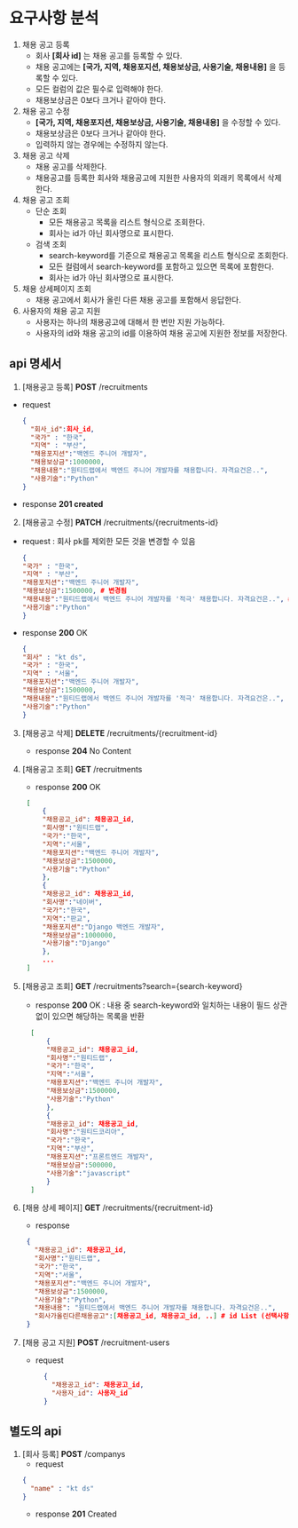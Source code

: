 # 요구사항 분석
1. 채용 공고 등록
    - 회사 **[회사 id]** 는 채용 공고를 등록할 수 있다.
    - 채용 공고에는 **[국가, 지역, 채용포지션, 채용보상금, 사용기술, 채용내용]** 을 등록할 수 있다.
    - 모든 컬럼의 값은 필수로 입력해야 한다.
    - 채용보상금은 0보다 크거나 같아야 한다.
2. 채용 공고 수정
    - **[국가, 지역, 채용포지션, 채용보상금, 사용기술, 채용내용]** 을 수정할 수 있다.
    - 채용보상금은 0보다 크거나 같아야 한다.
    - 입력하지 않는 경우에는 수정하지 않는다.
3. 채용 공고 삭제
    - 채용 공고를 삭제한다.
    - 채용공고를 등록한 회사와 채용공고에 지원한 사용자의 외래키 목록에서 삭제한다.
4. 채용 공고 조회
    - 단순 조회
        - 모든 채용공고 목록을 리스트 형식으로 조회한다.
        - 회사는 id가 아닌 회사명으로 표시한다.
    - 검색 조회
        - search-keyword를 기준으로 채용공고 목록을 리스트 형식으로 조회한다.
        - 모든 컬럼에서 search-keyword를 포함하고 있으면 목록에 포함한다.
        - 회사는 id가 아닌 회사명으로 표시한다.
5. 채용 상세페이지 조회
   - 채용 공고에서 회사가 올린 다른 채용 공고를 포함해서 응답한다.
6. 사용자의 채용 공고 지원
   - 사용자는 하나의 채용공고에 대해서 한 번만 지원 가능하다.
   - 사용자의 id와 채용 공고의 id를 이용하여 채용 공고에 지원한 정보를 저장한다.

## api 명세서
1. [채용공고 등록] **POST** /recruitments
- request
    ```json
    {
      "회사_id":회사_id,
      "국가" : "한국",
      "지역" : "부산",
      "채용포지션":"백엔드 주니어 개발자",
      "채용보상금":1000000,
      "채용내용":"원티드랩에서 백엔드 주니어 개발자를 채용합니다. 자격요건은..",
      "사용기술":"Python"
    }
    ```
- response
    **201 created**

2. [채용공고 수정] **PATCH** /recruitments/{recruitments-id}
- request : 회사 pk를 제외한 모든 것을 변경할 수 있음
    ```json
    {
    "국가" : "한국",
    "지역" : "부산",
    "채용포지션":"백엔드 주니어 개발자",
    "채용보상금":1500000, # 변경됨
    "채용내용":"원티드랩에서 백엔드 주니어 개발자를 '적극' 채용합니다. 자격요건은..", # 변경됨
    "사용기술":"Python"
    }
    ```
  
- response **200** OK
    ```json
    {
    "회사" : "kt ds",
    "국가" : "한국",
    "지역" : "서울",
    "채용포지션":"백엔드 주니어 개발자",
    "채용보상금":1500000,
    "채용내용":"원티드랩에서 백엔드 주니어 개발자를 '적극' 채용합니다. 자격요건은..",
    "사용기술":"Python"
    }
    ```
  
3. [채용공고 삭제] **DELETE** /recruitments/{recruitment-id}
    - response **204** No Content
4. [채용공고 조회] **GET** /recruitments
    - response **200** OK
   ```json
    [
        {
        "채용공고_id": 채용공고_id,
        "회사명":"원티드랩",
        "국가":"한국",
        "지역":"서울",
        "채용포지션":"백엔드 주니어 개발자",
        "채용보상금":1500000,
        "사용기술":"Python"
        },
        {
        "채용공고_id": 채용공고_id,
        "회사명":"네이버",
        "국가":"한국",
        "지역":"판교",
        "채용포지션":"Django 백엔드 개발자",
        "채용보상금":1000000,
        "사용기술":"Django"
        },
        ...
    ]
   ```
5. [채용공고 조회] **GET** /recruitments?search={search-keyword}
   - response **200** OK : 내용 중 search-keyword와 일치하는 내용이 필드 상관 없이 있으면 해당하는 목록을 반환
   ```json
     [
         {
         "채용공고_id": 채용공고_id,
         "회사명":"원티드랩",
         "국가":"한국",
         "지역":"서울",
         "채용포지션":"백엔드 주니어 개발자",
         "채용보상금":1500000,
         "사용기술":"Python"
         },
         {
         "채용공고_id": 채용공고_id,
         "회사명":"원티드코리아",
         "국가":"한국",
         "지역":"부산",
         "채용포지션":"프론트엔드 개발자",
         "채용보상금":500000,
         "사용기술":"javascript"
         }
     ]
   ```
   
6. [채용 상세 페이지] **GET** /recruitments/{recruitment-id}
    - response
   ```json
    {
      "채용공고_id": 채용공고_id,
      "회사명":"원티드랩",
      "국가":"한국",
      "지역":"서울",
      "채용포지션":"백엔드 주니어 개발자",
      "채용보상금":1500000,
      "사용기술":"Python",
      "채용내용": "원티드랩에서 백엔드 주니어 개발자를 채용합니다. 자격요건은..",
      "회사가올린다른채용공고":[채용공고_id, 채용공고_id, ..] # id List (선택사항 및 가산점요소).
    }
    ```
   
7. [채용 공고 지원] **POST** /recruitment-users
    - request
      ```json
        {
          "채용공고_id": 채용공고_id,
          "사용자_id": 사용자_id
        }
      ```
      
## 별도의 api
1. [회사 등록] **POST** /companys
    - request
   ```json
   {
     "name" : "kt ds"
   }
    ```
   - response **201** Created
